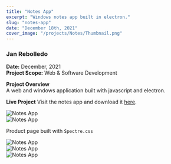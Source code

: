 ```yaml
---
title: "Notes App"
excerpt: "Windows notes app built in electron."
slug: "notes-app"
date: "December 18th, 2021"
cover_image: "/projects/Notes/Thumbnail.png"
---
```


### Jan Rebolledo

**Date:** December, 2021  
**Project Scope:** Web & Software Development

**Project Overview**  
A web and windows application built with javascript and electron.

**Live Project**
Visit the notes app and download it [here](https://notes.janrebolledo.com).

![Notes App](/projects/Notes/ToDoDark.png)  
![Notes App](/projects/Notes/ToDoLight.png)

Product page built with `Spectre.css`

![Notes App](/projects/Notes/ProductWebsite.png)  
![Notes App](/projects/Notes/WordCount.png)  
![Notes App](/projects/Notes/Settings.png)
